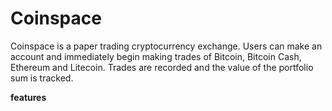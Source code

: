 # Coinspace

Coinspace is a paper trading cryptocurrency exchange. Users can make an account and immediately begin making trades of Bitcoin, Bitcoin Cash, Ethereum and Litecoin. Trades are recorded and the value of the portfolio sum is tracked.

__features__
